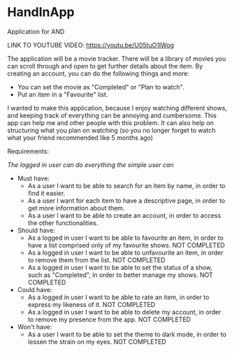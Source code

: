 # HandInApp
Application for AND

LINK TO YOUTUBE VIDEO: https://youtu.be/U05tuO1IWog

The application will be a movie tracker. There will be a library of movies you can scroll through and open to get further details about the item.
By creating an account, you can do the following things and more:
 - You can set the movie as "Completed" or "Plan to watch".
 - Put an item in a "Favourite" list.
 
 I wanted to make this application, because I enjoy watching different shows, and keeping track of everything can be annoying and cumbersome.
 This app can help me and other people with this problem. It can also help on structuring what you plan on watching (so you no longer forget to watch what your friend recommended like 5 months ago)
 
 Requirements: 
 
 *The logged in user can do everything the simple user can*
 
  - Must have:
    - As a user I want to be able to search for an item by name, in order to find it easier.
    - As a user I want for each item to have a descriptive page, in order to get more information about them.
    - As a user I want to be able to create an account, in order to access the other functionalities.
  - Should have:
    - As a logged in user I want to be able to favourite an item, in order to have a list comprised only of my favourite shows. NOT COMPLETED
    - As a logged in user I want to be able to unfavourite an item, in order to remove them from the list. NOT COMPLETED
    - As a logged in user I want to be able to set the status of a show, such as "Completed", in order to better manage my shows. NOT COMPLETED
  - Could have:
    - As a logged in user I want to be able to rate an item, in order to express my likeness of it. NOT COMPLETED
    - As a logged in user I want to be able to delete my account, in order to remove my presence from the app. NOT COMPLETED
  - Won't have:
    - As a user I want to be able to set the theme to dark mode, in order to lessen the strain on my eyes. NOT COMPLETED
